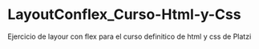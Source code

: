# LayoutConflex_Curso-Html-y-Css
Ejercicio de layour con flex para el curso definitico de html y css de Platzi
